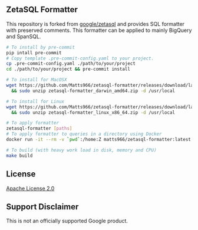## ZetaSQL Formatter

This repository is forked from [google/zetasql](https://github.com/google/zetasql) and provides SQL formatter with preserved comments. This formatter can be applied to mainly BigQuery and SpanSQL.

```bash
# To install by pre-commit
pip intall pre-commit
# Copy template .pre-commit-config.yaml to your project.
cp .pre-commit-config.yaml ./path/to/your/project
cd ./path/to/your/project && pre-commit install
```

```bash
# To install for MacOSX
wget https://github.com/Matts966/zetasql-formatter/releases/download/latest/zetasql-formatter_darwin_amd64.zip \
  && sudo unzip zetasql-formatter_darwin_amd64.zip -d /usr/local
```

```bash
# To install for Linux
wget https://github.com/Matts966/zetasql-formatter/releases/download/latest/zetasql-formatter_linux_x86_64.zip \
  && sudo unzip zetasql-formatter_linux_x86_64.zip -d /usr/local
```

```bash
# To apply formatter
zetasql-formatter [paths]
# To apply formatter to queries in a directory using Docker
docker run -it --rm -v `pwd`:/home:Z matts966/zetasql-formatter:latest [paths]
```

```bash
# To build (with heavy work load in disk, memory and CPU)
make build
```

## License

[Apache License 2.0](LICENSE)

## Support Disclaimer
This is not an officially supported Google product.
